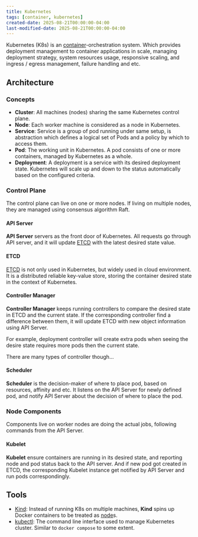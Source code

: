 ```yaml
---
title: Kubernetes
tags: [container, kubernetes]
created-date: 2025-08-21T00:00:00-04:00
last-modified-date: 2025-08-21T00:00:00-04:00
---
```


Kubernetes (K8s) is an [container](note/by/developer/container.md)-orchestration system. Which provides deployment management to container applications in scale, managing deployment strategy, system resources usage, responsive scaling, and ingress / egress management, failure handling and etc.

## Architecture

### Concepts

- **Cluster**: All machines (nodes) sharing the same Kubernetes control plane.
- **Node**: Each worker machine is considered as a node in Kubernetes.
- **Service**: Service is a group of pod running under same setup, is abstraction which defines a logical set of Pods and a policy by which to access them.
- **Pod**: The working unit in Kubernetes. A pod consists of one or more containers, managed by Kubernetes as a whole.
- **Deployment**: A deployment is a service with its desired deployment state. Kubernetes will scale up and down to the status automatically based on the configured criteria.

### Control Plane

The control plane can live on one or more nodes. If living on multiple nodes, they are managed using consensus algorithm Raft.

#### API Server

**API Server** servers as the front door of Kubernetes. All requests go through API server, and it will update [ETCD](#ETCD) with the latest desired state value.

#### ETCD

[ETCD](https://github.com/etcd-io/etcd) is not only used in Kubernetes, but widely used in cloud environment. It is a distributed reliable key-value store, storing the container desired state in the context of Kubernetes.

#### Controller Manager

**Controller Manager** keeps running controllers to compare the desired state in ETCD and the current state. If the corresponding controller find a difference between them, it will update ETCD with new object information using API Server.

For example, deployment controller will create extra pods when seeing the desire state requires more pods then the current state.

There are many types of controller though...

#### Scheduler

**Scheduler** is the decision-maker of where to place pod, based on resources, affinity and etc. It listens on the API Server for newly defined pod, and notify API Server about the decision of where to place the pod.

### Node Components

Components live on worker nodes are doing the actual jobs, following commands from the API Server.

#### Kubelet

**Kubelet** ensure containers are running in its desired state, and reporting node and pod status back to the API server. And if new pod got created in ETCD, the corresponding Kubelet instance get notified by API Server and run pods correspondingly.

## Tools

- [Kind](https://kind.sigs.k8s.io/): Instead of running K8s on multiple machines, **Kind** spins up Docker containers to be treated as [node](#Nodes)s.
- [kubectl](https://kubernetes.io/docs/reference/kubectl/): The command line interface used to manage Kubernetes cluster. Similar to `docker compose` to some extent.